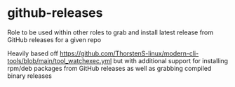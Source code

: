 # github-releases

Role to be used within other roles to grab and install latest release from GitHub releases for a given repo

Heavily based off https://github.com/ThorstenS-linux/modern-cli-tools/blob/main/tool_watchexec.yml but with additional support for installing rpm/deb packages from GitHub releases as well as grabbing compiled binary releases

